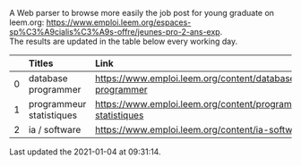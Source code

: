 A Web parser to browse more easily the job post for young graduate on leem.org: https://www.emploi.leem.org/espaces-sp%C3%A9cialis%C3%A9s-offre/jeunes-pro-2-ans-exp.  
The results are updated in the table below every working day.  


|    | Titles                   | Link                                                         |   Department |   Consulted |
|---:|:-------------------------|:-------------------------------------------------------------|-------------:|------------:|
|  0 | database programmer      | https://www.emploi.leem.org/content/database-programmer      |           92 |        2328 |
|  1 | programmeur statistiques | https://www.emploi.leem.org/content/programmeur-statistiques |           92 |        2648 |
|  2 | ia / software            | https://www.emploi.leem.org/content/ia-software              |           75 |         902 |
  
Last updated the 2021-01-04 at 09:31:14.
